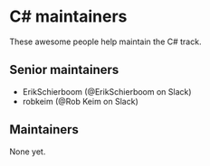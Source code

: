 # C&#35; maintainers

These awesome people help maintain the C# track.

## Senior maintainers

- ErikSchierboom (@ErikSchierboom on Slack)
- robkeim (@Rob Keim on Slack)

## Maintainers

None yet.
